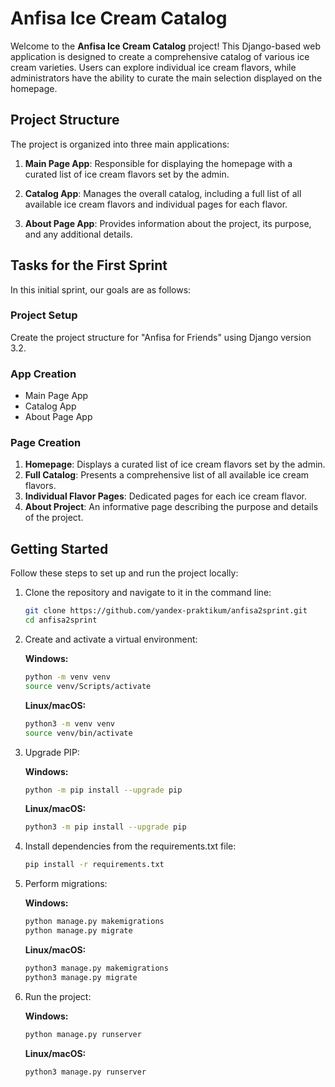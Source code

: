# Anfisa Ice Cream Catalog

Welcome to the **Anfisa Ice Cream Catalog** project! This Django-based web application is designed to create a comprehensive catalog of various ice cream varieties. Users can explore individual ice cream flavors, while administrators have the ability to curate the main selection displayed on the homepage.

## Project Structure

The project is organized into three main applications:

1. **Main Page App**: Responsible for displaying the homepage with a curated list of ice cream flavors set by the admin.

2. **Catalog App**: Manages the overall catalog, including a full list of all available ice cream flavors and individual pages for each flavor.

3. **About Page App**: Provides information about the project, its purpose, and any additional details.

## Tasks for the First Sprint

In this initial sprint, our goals are as follows:

### Project Setup

Create the project structure for "Anfisa for Friends" using Django version 3.2.

### App Creation

- Main Page App
- Catalog App
- About Page App

### Page Creation

1. **Homepage**: Displays a curated list of ice cream flavors set by the admin.
2. **Full Catalog**: Presents a comprehensive list of all available ice cream flavors.
3. **Individual Flavor Pages**: Dedicated pages for each ice cream flavor.
4. **About Project**: An informative page describing the purpose and details of the project.

## Getting Started

Follow these steps to set up and run the project locally:

1. Clone the repository and navigate to it in the command line:

    ```bash
    git clone https://github.com/yandex-praktikum/anfisa2sprint.git
    cd anfisa2sprint
    ```

2. Create and activate a virtual environment:

    **Windows:**

    ```bash
    python -m venv venv
    source venv/Scripts/activate
    ```

    **Linux/macOS:**

    ```bash
    python3 -m venv venv
    source venv/bin/activate
    ```

3. Upgrade PIP:

    **Windows:**

    ```bash
    python -m pip install --upgrade pip
    ```

    **Linux/macOS:**

    ```bash
    python3 -m pip install --upgrade pip
    ```

4. Install dependencies from the requirements.txt file:

    ```bash
    pip install -r requirements.txt
    ```

5. Perform migrations:

    **Windows:**

    ```bash
    python manage.py makemigrations
    python manage.py migrate
    ```

    **Linux/macOS:**

    ```bash
    python3 manage.py makemigrations
    python3 manage.py migrate
    ```

6. Run the project:

    **Windows:**

    ```bash
    python manage.py runserver
    ```

    **Linux/macOS:**

    ```bash
    python3 manage.py runserver
    ```
